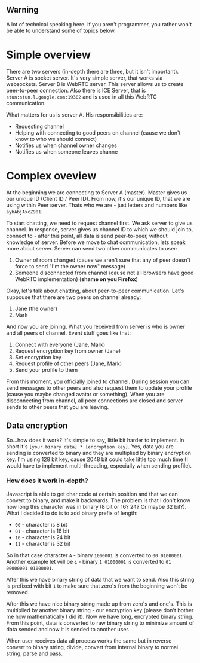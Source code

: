 ## Warning
A lot of technical speaking here. If you aren't programmer, you rather won't be able to understand some of topics below.

# Simple overview
There are two servers (in-depth there are three, but it isn't important).
Server A is socket server. It's very simple server, that works via websockets.
Server B is WebRTC server. This server allows us to create peer-to-peer connection.
Also there is ICE Server, that is `stun:stun.l.google.com:19302` and is used in all this WebRTC communication.

What matters for us is server A. His responsibilities are:
- Requesting channel
- Helping with connecting to good peers on channel (cause we don't know to who we should connect)
- Notifies us when channel owner changes
- Notifies us when someone leaves channe

# Complex oveview
At the beginning we are connecting to Server A (master). Master gives us our unique ID (Client ID / Peer ID). From now, it's our unique ID, that we are using within Peer server. Thats who we are - just letters and numbers like `aybAbjAxcZ901`.

To start chatting, we need to request channel first. We ask server to give us channel. In response, server gives us channel ID to which we should join to, connect to - after this point, all data is send peer-to-peer, without knowledge of server.
Before we move to chat communication, lets speak more about server.
Server can send two other communicates to user:
1. Owner of room changed (cause we aren't sure that any of peer doesn't force to send "I'm the owner now" message)
2. Someone disconnected from channel (cause not all browsers have good WebRTC implementation) (**shame on you Firefox**)

Okay, let's talk about chatting, about peer-to-peer communication. Let's suppouse that there are two peers on channel already:
1. Jane (the owner)
2. Mark

And now you are joining. What you received from server is who is owner and all peers of channel. Event stuff goes like that:
1. Connect with everyone (Jane, Mark)
2. Request encryption key from owner (Jane)
3. Set encryption key
4. Request profile of other peers (Jane, Mark)
5. Send your profile to them

From this moment, you officially joined to channel.
During session you can send messages to other peers and also request them to update your profile (cause you maybe changed avatar or something).
When you are disconnecting from channel, all peer connections are closed and server sends to other peers that you are leaving.

## Data encryption
So...how does it work? It's simple to say, little bit harder to implement. In short it's `[your binary data] * [encryption key]`. Yes, data you are sending is converted to binary and they are multiplied by binary encryption key. I'm using 128 bit key, cause 2048 bit could take little too much time (I would have to implement multi-threading, especially when sending profile).

### How does it work in-depth?
Javascript is able to get char code at certain position and that we can convert to binary, and make it backwards.
The problem is that I don't know how long this character was in binary (8 bit or 16? 24? Or maybe 32 bit?). What I decided to do is to add binary prefix of length:
* `00` - character is 8 bit
* `01` - character is 16 bit
* `10` - character is 24 bit
* `11` - character is 32 bit

So in that case character `A` - binary `1000001` is converted to `00 01000001`.
Another example let will be `Ł` - binary `1 01000001` is converted to `01 00000001 01000001`.

After this we have binary string of data that we want to send. Also this string is prefixed with bit `1` to make sure that zero's from the beginning won't be removed.

After this we have nice binary string made up from zero's and one's. This is multiplied by another binary string - our encryption key (please don't bother me how mathematically I did it).
Now we have long, encrypted binary string. From this point, data is converted to raw binary string to minimize amount of data sended and now it is sended to another user.

When user receives data all process works the same but in reverse - convert to binary string, divide, convert from internal binary to normal string, parse and pass.